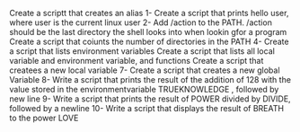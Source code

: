 Create a scriptt that creates an alias
1- Create a script that prints hello user, where user is the current linux user
2- Add /action to the PATH. /action should be the last directory the shell looks into when lookin gfor a program
Create a script that coiunts the number of directories in the PATH
4- Create a script that lists environment variables
Create a script that lists all local variable and environment variable, and functions
Create a script that createes a new local variable
7- Create a script that creates a new global Variable
8- Write a script that prints the result of the addition of 128 with the value stored in the environmentvariable TRUEKNOWLEDGE , followed by new line
9- Write a script that prints the result of POWER divided by DIVIDE, followed by a newline
10- Write a script that displays the result of BREATH to the power LOVE
